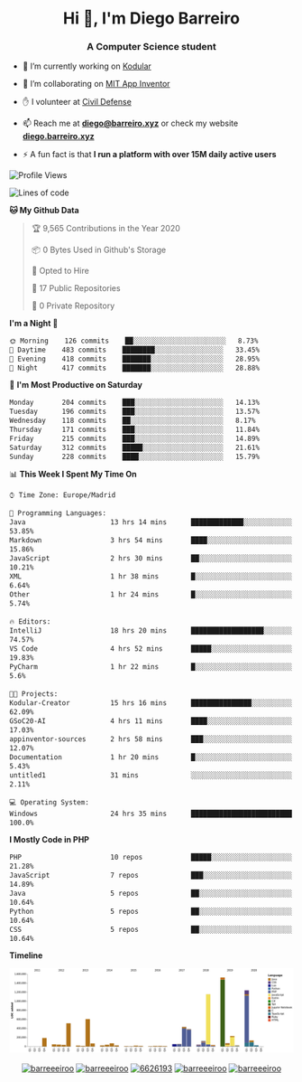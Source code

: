 <h1 align="center">Hi 👋, I'm Diego Barreiro</h1>
<h3 align="center">A Computer Science student</h3>

- 🔭 I’m currently working on [Kodular](https://www.kodular.io)

- 👯 I’m collaborating on [MIT App Inventor](https://github.com/mit-cml/appinventor-sources)

- ✋ I volunteer at [Civil Defense](https://proteccioncivil.sdc.gal)

- 📫 Reach me at **diego@barreiro.xyz** or check my website **[diego.barreiro.xyz](https://diego.barreiro.xyz)**

- ⚡ A fun fact is that **I run a platform with over 15M daily active users**

<!--START_SECTION:waka-->
![Profile Views](http://img.shields.io/badge/Profile%20Views-58-blue)

![Lines of code](https://img.shields.io/badge/From%20Hello%20World%20I%27ve%20Written-14.9%20million%20lines%20of%20code-blue)

**🐱 My Github Data** 

> 🏆 9,565 Contributions in the Year 2020
 > 
> 📦 0 Bytes Used in Github's Storage 
 > 
> 💼 Opted to Hire
 > 
> 📜 17 Public Repositories
 > 
> 🔑 0 Private Repository 
 > 
**I'm a Night 🦉** 

```text
🌞 Morning    126 commits    ██░░░░░░░░░░░░░░░░░░░░░░░   8.73% 
🌆 Daytime    483 commits    ████████░░░░░░░░░░░░░░░░░   33.45% 
🌃 Evening    418 commits    ███████░░░░░░░░░░░░░░░░░░   28.95% 
🌙 Night      417 commits    ███████░░░░░░░░░░░░░░░░░░   28.88%

```
📅 **I'm Most Productive on Saturday** 

```text
Monday       204 commits    ███░░░░░░░░░░░░░░░░░░░░░░   14.13% 
Tuesday      196 commits    ███░░░░░░░░░░░░░░░░░░░░░░   13.57% 
Wednesday    118 commits    ██░░░░░░░░░░░░░░░░░░░░░░░   8.17% 
Thursday     171 commits    ███░░░░░░░░░░░░░░░░░░░░░░   11.84% 
Friday       215 commits    ███░░░░░░░░░░░░░░░░░░░░░░   14.89% 
Saturday     312 commits    █████░░░░░░░░░░░░░░░░░░░░   21.61% 
Sunday       228 commits    ████░░░░░░░░░░░░░░░░░░░░░   15.79%

```


📊 **This Week I Spent My Time On** 

```text
⌚︎ Time Zone: Europe/Madrid

💬 Programming Languages: 
Java                     13 hrs 14 mins      █████████████░░░░░░░░░░░░   53.85% 
Markdown                 3 hrs 54 mins       ████░░░░░░░░░░░░░░░░░░░░░   15.86% 
JavaScript               2 hrs 30 mins       ██░░░░░░░░░░░░░░░░░░░░░░░   10.21% 
XML                      1 hr 38 mins        █░░░░░░░░░░░░░░░░░░░░░░░░   6.64% 
Other                    1 hr 24 mins        █░░░░░░░░░░░░░░░░░░░░░░░░   5.74%

🔥 Editors: 
IntelliJ                 18 hrs 20 mins      ██████████████████░░░░░░░   74.57% 
VS Code                  4 hrs 52 mins       █████░░░░░░░░░░░░░░░░░░░░   19.83% 
PyCharm                  1 hr 22 mins        █░░░░░░░░░░░░░░░░░░░░░░░░   5.6%

🐱‍💻 Projects: 
Kodular-Creator          15 hrs 16 mins      ███████████████░░░░░░░░░░   62.09% 
GSoC20-AI                4 hrs 11 mins       ████░░░░░░░░░░░░░░░░░░░░░   17.03% 
appinventor-sources      2 hrs 58 mins       ███░░░░░░░░░░░░░░░░░░░░░░   12.07% 
Documentation            1 hr 20 mins        █░░░░░░░░░░░░░░░░░░░░░░░░   5.43% 
untitled1                31 mins             ░░░░░░░░░░░░░░░░░░░░░░░░░   2.11%

💻 Operating System: 
Windows                  24 hrs 35 mins      █████████████████████████   100.0%

```

**I Mostly Code in PHP** 

```text
PHP                      10 repos            █████░░░░░░░░░░░░░░░░░░░░   21.28% 
JavaScript               7 repos             ███░░░░░░░░░░░░░░░░░░░░░░   14.89% 
Java                     5 repos             ██░░░░░░░░░░░░░░░░░░░░░░░   10.64% 
Python                   5 repos             ██░░░░░░░░░░░░░░░░░░░░░░░   10.64% 
CSS                      5 repos             ██░░░░░░░░░░░░░░░░░░░░░░░   10.64%

```


**Timeline**

![Chart not found](https://github.com/barreeeiroo/barreeeiroo/blob/master/charts/bar_graph.png) 


<!--END_SECTION:waka-->

<p align="center">
<a href="https://twitter.com/barreeeiroo" target="blank"><img align="center" src="https://cdn.jsdelivr.net/npm/simple-icons@3.0.1/icons/twitter.svg" alt="barreeeiroo" height="20" width="20" /></a>
<a href="https://linkedin.com/in/barreeeiroo" target="blank"><img align="center" src="https://cdn.jsdelivr.net/npm/simple-icons@3.0.1/icons/linkedin.svg" alt="barreeeiroo" height="20" width="20" /></a>
<a href="https://stackoverflow.com/users/6626193" target="blank"><img align="center" src="https://cdn.jsdelivr.net/npm/simple-icons@3.0.1/icons/stackoverflow.svg" alt="6626193" height="20" width="20" /></a>
<a href="https://fb.com/barreeeiroo" target="blank"><img align="center" src="https://cdn.jsdelivr.net/npm/simple-icons@3.0.1/icons/facebook.svg" alt="barreeeiroo" height="20" width="20" /></a>
<a href="https://instagram.com/barreeeiroo" target="blank"><img align="center" src="https://cdn.jsdelivr.net/npm/simple-icons@3.0.1/icons/instagram.svg" alt="barreeeiroo" height="20" width="20" /></a>
</p>
